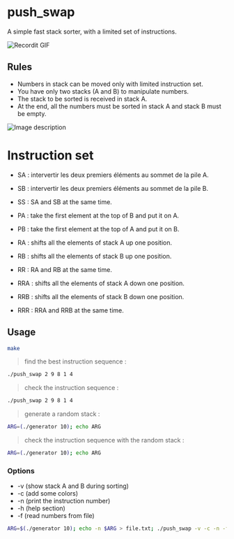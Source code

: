 # push_swap

A simple fast stack sorter, with a limited set of instructions.

![Recordit GIF](https://i.ibb.co/RgGT3Ss/ezgif-com-crop.gif)

## Rules

- Numbers in stack can be moved only with limited instruction set.
- You have only two stacks (A and B) to manipulate numbers.
- The stack to be sorted is received in stack A.
- At the end, all the numbers must be sorted in stack A and stack B must be empty.

![Image description](https://i.ibb.co/92mNwRL/iii-2.png)

# Instruction set

- SA : intervertir les deux premiers éléments au sommet de la pile A.
- SB : intervertir les deux premiers éléments au sommet de la pile B.
- SS : SA and SB at the same time.

- PA : take the first element at the top of B and put it on A.
- PB : take the first element at the top of A and put it on B.

- RA : shifts all the elements of stack A up one position.
- RB : shifts all the elements of stack B up one position.
- RR : RA and RB at the same time.

- RRA : shifts all the elements of stack A down one position.
- RRB : shifts all the elements of stack B down one position.
- RRR : RRA and RRB at the same time.


## Usage

```bash
make
```

> find the best instruction sequence :

```bash
./push_swap 2 9 8 1 4
```

> check the instruction sequence :

```bash
./push_swap 2 9 8 1 4
```

> generate a random stack :

```bash
ARG=(./generator 10); echo ARG
```

> check the instruction sequence with the random stack :
```bash
ARG=(./generator 10); echo ARG
```

### Options

- -v (show stack A and B during sorting)
- -c (add some colors)
- -n (print the instruction number)
- -h (help section)
- -f (read numbers from file)

```bash
ARG=$(./generator 10); echo -n $ARG > file.txt; ./push_swap -v -c -n -f file.txt
```